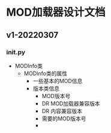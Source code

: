 # MOD加载器设计文档

## v1-20220307

### __init__.py

- MODInfo类
  - MODInfo类的属性
    - 一些基本的MOD信息
    - 版本类信息
      - MOD版本号
      - DR MOD加载器兼容版本
      - DR 内容兼容版本
      - 需要的MOD版本号
      - 
